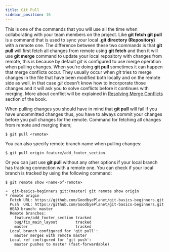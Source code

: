 ```yaml
---
title: Git Pull
sidebar_position: 16
---
```


This is one of the commands that you will use all the time when collaborating with your team members on the project.
Like **git fetch** **git pull** is a command that is used to sync your local **.git directory (Repository)** with a remote one.
The difference between these two commands is that **git pull** will first fetch all changes from remote using **git fetch** and then it will use
**git merge** command to update your local repository with changes from remote, this is because by default *git* is configured to use
merge operation when pulling changes. When you're doing **git pull** sometimes it can happen that merge conflicts occur.
They usually occur when *git* tries to merge changes in the file that have been modified both locally and on the remote side as well,
in that case *git* doesn't know how to incorporate those changes and it will ask you to solve conflicts before it continues with merging.
More about conflict will be explained in [Resolving Merge Conflicts](git-merge/resolving-merge-conflicts.md) section of the book.

When pulling changes you should have in mind that **git pull** will fail if you have uncommitted changes thus, you have to always commit
your changes before you pull changes for the remote.
Command for fetching all changes from remote and merging them;

`$ git pull <remote>`

You can also specify remote branch name when pulling changes:

`$ git pull origin feature/add_footer_section`

Or you can just use **git pull** without any other options if your local branch has tracking connection with a remote one.
You can check if your local branch is tracked by using the following command:

`$ git remote show <name-of-remote>`

```shell
➜  git-basics-beginners git:(master) git remote show origin
* remote origin
  Fetch URL: https://github.com/GoodbyePlanet/git-basics-beginners.git
  Push  URL: https://github.com/GoodbyePlanet/git-basics-beginners.git
  HEAD branch: master
  Remote branches:
    feature/add_footer_section tracked
    bug/fix_main_layout        tracked
    master                     tracked
  Local branch configured for 'git pull':
    master merges with remote master
  Local ref configured for 'git push':
    master pushes to master (fast-forwardable)
```